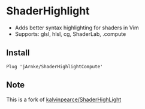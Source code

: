 # ShaderHighlight
- Adds better syntax highlighting for shaders in Vim
- Supports: glsl, hlsl, cg, ShaderLab, .compute

## Install
```vim
Plug 'jArnke/ShaderHighlightCompute'
```

## Note
This is a fork of [kalvinpearce/ShaderHighLight](https://github.com/kalvinpearce/ShaderHighlight)
